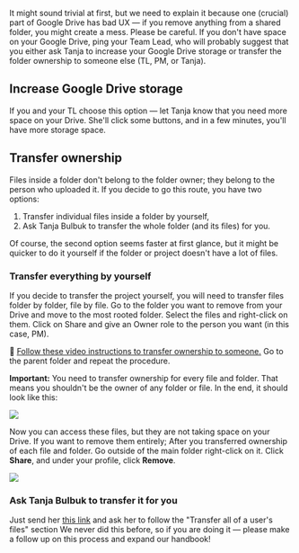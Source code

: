 It might sound trivial at first, but we need to explain it because one (crucial) part of Google Drive has bad UX — if you remove anything from a shared folder, you might create a mess. Please be careful.
If you don't have space on your Google Drive, ping your Team Lead, who will probably suggest that you either ask Tanja to increase your Google Drive storage or 
transfer the folder ownership to someone else (TL, PM, or Tanja).

## Increase Google Drive storage
If you and your TL choose this option — let Tanja know that you need more space on your Drive. She'll click some buttons, and in a few minutes, you'll have more storage space.

## Transfer ownership

Files inside a folder don't belong to the folder owner; they belong to the person who uploaded it. If you decide to go this route, you have two options:

1. Transfer individual files inside a folder by yourself,
2. Ask Tanja Bulbuk to transfer the whole folder (and its files) for you.

Of course, the second option seems faster at first glance, but it might be quicker to do it yourself if the folder or project doesn't have a lot of files.


### Transfer everything by yourself

If you decide to transfer the project yourself, you will need to transfer files folder by folder, file by file.
Go to the folder you want to remove from your Drive and move to the most rooted folder. Select the files and right-click on them. Click on Share and give an Owner role to the person you want (in this case, PM).

📼 [Follow these video instructions to transfer ownership to someone.](https://drive.google.com/file/d/1KrT0x06LN3b-j31sjCIQABS5T84q9l6w/view?usp=sharing) Go to the parent folder and repeat the procedure.

**Important:** You need to transfer ownership for every file and folder. That means you shouldn't be the owner of any folder or file.
In the end, it should look like this:

![](/img/organization-drive-del1.jpg)

Now you can access these files, but they are not taking space on your Drive.
If you want to remove them entirely; After you transferred ownership of each file and folder. Go outside of the main folder right-click on it. Click **Share**, and under your profile, click **Remove**.

![](/img/organization-drive-del2.jpg)


### Ask Tanja Bulbuk to transfer it for you
Just send her [this link](https://support.google.com/a/answer/1247799?hl=en) and ask her to follow the "Transfer all of a user's files" section
We never did this before, so if you are doing it — please make a follow up on this process and expand our handbook!

